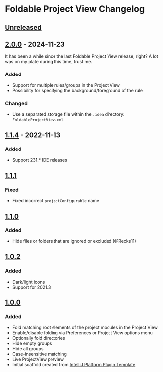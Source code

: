 <!-- Keep a Changelog guide -> https://keepachangelog.com -->

# Foldable Project View Changelog

## [Unreleased]

## [2.0.0] - 2024-11-23

It has been a while since the last Foldable Project View release, right?
A lot was on my plate during this time, trust me.

### Added

- Support for multiple rules/groups in the Project View
- Possibility for specifying the background/foreground of the rule

### Changed

- Use a separated storage file within the `.idea` directory: `FoldableProjectView.xml`

## [1.1.4] - 2022-11-13

### Added

- Support 231.* IDE releases

## [1.1.1]

### Fixed

- Fixed incorrect `projectConfigurable` name

## [1.1.0]

### Added

- Hide files or folders that are ignored or excluded (@Recks11)

## [1.0.2]

### Added

- Dark/light icons
- Support for 2021.3

## [1.0.0]

### Added

- Fold matching root elements of the project modules in the Project View
- Enable/disable folding via Preferences or Project View options menu
- Optionally fold directories
- Hide empty groups
- Hide all groups
- Case-insensitive matching
- Live ProjectView preview
- Initial scaffold created from [IntelliJ Platform Plugin Template](https://github.com/JetBrains/intellij-platform-plugin-template)

[Unreleased]: https://github.com/hsz/intellij-foldable-projectview/compare/v2.0.0...HEAD
[2.0.0]: https://github.com/hsz/intellij-foldable-projectview/compare/v1.1.4...v2.0.0
[1.1.4]: https://github.com/hsz/intellij-foldable-projectview/compare/v1.1.1...v1.1.4
[1.1.1]: https://github.com/hsz/intellij-foldable-projectview/compare/v1.1.0...v1.1.1
[1.1.0]: https://github.com/hsz/intellij-foldable-projectview/compare/v1.0.2...v1.1.0
[1.0.2]: https://github.com/hsz/intellij-foldable-projectview/compare/v1.0.0...v1.0.2
[1.0.0]: https://github.com/hsz/intellij-foldable-projectview/commits/v1.0.0
